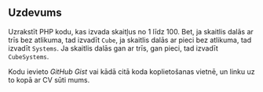 ## Uzdevums
Uzrakstīt PHP kodu, kas izvada skaitļus no 1 līdz 100. Bet, ja skaitlis dalās ar trīs bez atlikuma, tad izvadīt `Cube`, ja skaitlis dalās ar pieci bez atlikuma, tad izvadīt `Systems`. Ja skaitlis dalās gan ar trīs, gan pieci, tad izvadīt `CubeSystems`.

Kodu ievieto _GitHub Gist_ vai kādā citā koda koplietošanas vietnē, un linku uz to kopā ar CV sūti mums.
